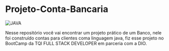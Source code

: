 # Projeto-Conta-Bancaria
<img aling='center' alt= 'JAVA' src='https://img.shields.io/badge/Java-ED8B00?style=for-the-badge&logo=java&logoColor=white'/>

Nesse repositório você vai encontrar um projeto prático de um Banco, nele foi construído contas para clientes coma linguagem java, fiz esse projeto no BootCamp da TQI FULL STACK DEVELOPER em parceria com a DIO.
